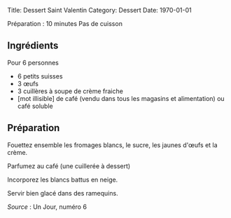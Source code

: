 Title: Dessert Saint Valentin
Category: Dessert
Date: 1970-01-01

Préparation : 10 minutes
Pas de cuisson

## Ingrédients

Pour 6 personnes

* 6 petits suisses
* 3 œufs
* 3 cuillères à soupe de crème fraiche 
* [mot illisible] de café (vendu dans tous les magasins et alimentation) ou café
soluble

## Préparation

Fouettez ensemble les fromages blancs, le sucre, les jaunes d'œufs et la crème.

Parfumez au café (une cuillerée à dessert)

Incorporez les blancs battus en neige.

Servir bien glacé dans des ramequins.

*Source* : Un Jour, numéro 6

